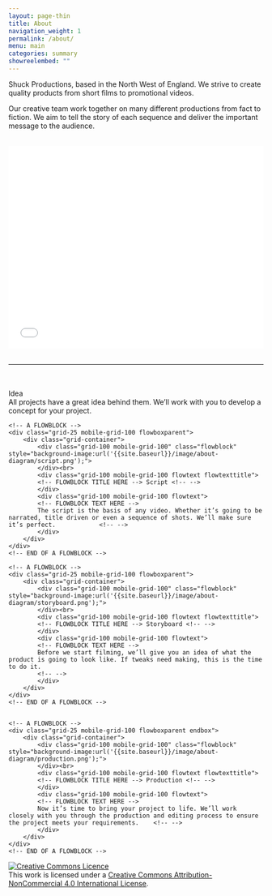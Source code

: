 ```yaml
---
layout: page-thin
title: About
navigation_weight: 1
permalink: /about/
menu: main
categories: summary
showreelembed: ""
---
```


<div class="introtous">

Shuck Productions, based in the North West of England. We strive to create quality products from short films to promotional videos.

Our creative team work together on many different productions from fact to fiction. We aim to tell the story of each sequence and deliver the important message to the audience.

</div><br>

<center><iframe id="ytplayer" class="player-showreel" type="text/html" width="100%" height="400" src="{{ page.showreelembed }}?autoplay=0&modestbranding=1&showinfo=0" frameborder="0"></iframe></center><br>
<div class="grid-container">
<hr><br>
	<!-- A FLOWBLOCK -->
	<div class="grid-25 mobile-grid-100">
		<div class="grid-container flowboxparent">
			<div class="grid-100 mobile-grid-100" class="flowblock" style="background-image:url('{{site.baseurl}}/image/about-diagram/idea.png');">
			</div><br>
			<div class="grid-100 mobile-grid-100 flowtext flowtexttitle">
			<!-- FLOWBLOCK TITLE HERE --> Idea <!-- -->
			</div>
			<div class="grid-100 mobile-grid-100 flowtext">
		    <!-- FLOWBLOCK TEXT HERE -->
			All projects have a great idea behind them. We’ll work with you to develop a concept for your project.
		   	<!-- -->
			</div>
		</div>
	</div>
	<!-- END OF A FLOWBLOCK -->

	<!-- A FLOWBLOCK -->
	<div class="grid-25 mobile-grid-100 flowboxparent">
		<div class="grid-container">
			<div class="grid-100 mobile-grid-100" class="flowblock" style="background-image:url('{{site.baseurl}}/image/about-diagram/script.png');">
			</div><br>
			<div class="grid-100 mobile-grid-100 flowtext flowtexttitle">
			<!-- FLOWBLOCK TITLE HERE --> Script <!-- -->
			</div>
			<div class="grid-100 mobile-grid-100 flowtext">
		    <!-- FLOWBLOCK TEXT HERE -->
			The script is the basis of any video. Whether it’s going to be narrated, title driven or even a sequence of shots. We’ll make sure it’s perfect.		    <!-- -->
			</div>
		</div>
	</div>
	<!-- END OF A FLOWBLOCK -->

	<!-- A FLOWBLOCK -->
	<div class="grid-25 mobile-grid-100 flowboxparent">
		<div class="grid-container">
			<div class="grid-100 mobile-grid-100" class="flowblock" style="background-image:url('{{site.baseurl}}/image/about-diagram/storyboard.png');">
			</div><br>
			<div class="grid-100 mobile-grid-100 flowtext flowtexttitle">
			<!-- FLOWBLOCK TITLE HERE --> Storyboard <!-- -->
			</div>
			<div class="grid-100 mobile-grid-100 flowtext">
		    <!-- FLOWBLOCK TEXT HERE -->
		    Before we start filming, we’ll give you an idea of what the product is going to look like. If tweaks need making, this is the time to do it.
		    <!-- -->
			</div>
		</div>
	</div>
	<!-- END OF A FLOWBLOCK -->


	<!-- A FLOWBLOCK -->
	<div class="grid-25 mobile-grid-100 flowboxparent endbox">
		<div class="grid-container">
			<div class="grid-100 mobile-grid-100" class="flowblock" style="background-image:url('{{site.baseurl}}/image/about-diagram/production.png');">
			</div><br>
			<div class="grid-100 mobile-grid-100 flowtext flowtexttitle">
			<!-- FLOWBLOCK TITLE HERE --> Production <!-- -->
			</div>
			<div class="grid-100 mobile-grid-100 flowtext">
		    <!-- FLOWBLOCK TEXT HERE -->
			Now it’s time to bring your project to life. We’ll work closely with you through the production and editing process to ensure the project meets your requirements.    <!-- -->
			</div>
		</div>
	</div>
	<!-- END OF A FLOWBLOCK -->

<a rel="license" href="http://creativecommons.org/licenses/by-nc/4.0/"><img alt="Creative Commons Licence" style="border-width:0" src="https://i.creativecommons.org/l/by-nc/4.0/88x31.png" /></a><br />This work is licensed under a <a rel="license" href="http://creativecommons.org/licenses/by-nc/4.0/">Creative Commons Attribution-NonCommercial 4.0 International License</a>.
